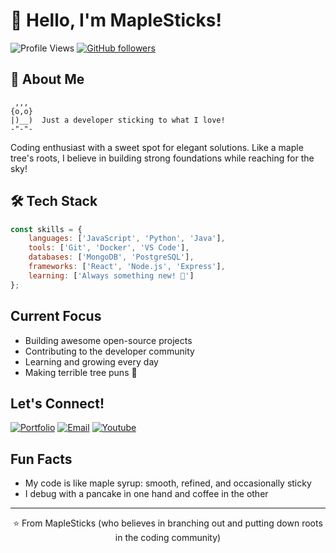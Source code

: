 # 🍁 Hello, I'm MapleSticks! 

![Profile Views](https://komarev.com/ghpvc/?username=MxpleSticks&color=blue) [![GitHub followers](https://img.shields.io/github/followers/MxpleSticks?label=Follow&style=social)](https://github.com/MxpleSticks)

## 🌲 About Me

```ascii
 ,,,
{o,o}
|)__)  Just a developer sticking to what I love!
-"-"-
```

Coding enthusiast with a sweet spot for elegant solutions. Like a maple tree's roots, I believe in building strong foundations while reaching for the sky! 

## 🛠️ Tech Stack

```javascript
const skills = {
    languages: ['JavaScript', 'Python', 'Java'],
    tools: ['Git', 'Docker', 'VS Code'],
    databases: ['MongoDB', 'PostgreSQL'],
    frameworks: ['React', 'Node.js', 'Express'],
    learning: ['Always something new! 🌱']
};
```


## Current Focus

- Building awesome open-source projects
- Contributing to the developer community
- Learning and growing every day
- Making terrible tree puns 🌳

## Let's Connect!

[![Portfolio](https://img.shields.io/badge/Portfolio-MapleVisuals-blue?style=flat-square)](https://mxplesticks.github.io/MapleVisuals/)
[![Email](https://img.shields.io/badge/Email-blf101025@gmail.com-yellow?style=flat-square)](mailto:blf101025@gmail.com)
[![Youtube](https://img.shields.io/badge/Youtube-@maple_sticks5032-red?style=flat-square)](https://www.youtube.com/@maple_sticks5032)


## Fun Facts

- My code is like maple syrup: smooth, refined, and occasionally sticky
- I debug with a pancake in one hand and coffee in the other

---

<p align="center">
⭐️ From MapleSticks (who believes in branching out and putting down roots in the coding community)
</p>
